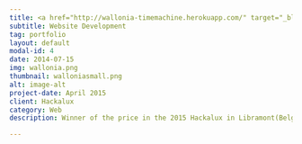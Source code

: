 ```yaml
---
title: <a href="http://wallonia-timemachine.herokuapp.com/" target="_blank"> Wallonia Time Machine </a>
subtitle: Website Development
tag: portfolio
layout: default
modal-id: 4
date: 2014-07-15
img: wallonia.png
thumbnail: walloniasmall.png
alt: image-alt
project-date: April 2015
client: Hackalux
category: Web
description: Winner of the price in the 2015 Hackalux in Libramont(Belgium). App to inspect the cultural heritage of a certain region.

---
```

